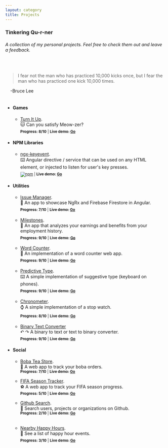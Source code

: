 ```yaml
---
layout: category
title: Projects
---
```


### Tinkering Qu-r-ner
###### A collection of my personal projects. Feel free to check them out and leave a feedback.
<br/>

> I fear not the man who has practiced 10,000 kicks once, but I fear the man who has practiced one kick 10,000 times.

&nbsp;&nbsp;&nbsp;&nbsp;\-Bruce Lee
<br/>
<br/>

* #### Games
  * [Turn It Up](https://github.com/yiqu/turnitup). <br>🐱 Can you satisfy Meow-zer?
    <br><sub><strong>Progress: 8/10</strong> | <strong>Live demo: [Go](https://yiqu.github.io/turnitup/)</strong></sub>

* #### NPM Libraries
  * [ngx-keyevent](https://www.npmjs.com/package/ngx-keyevent). <br>⌨️ Angular directive / service that can be used on any HTML element, or injected to listen for user's key  presses. 
  <br><sub>[![npm](https://img.shields.io/npm/v/ngx-keyevent.svg)](https://www.npmjs.com/package/ngx-keyevent) | <strong>Live demo: [Go](https://yiqu.github.io/ngx-keyevent/)</strong></sub><br>
 
* #### Utilities
  * [Issue Manager](https://github.com/yiqu/ngrx-login). <br>🧵 An app to showcase NgRx and Firebase Firestore in Angular. 
  <br><sub><strong>Progress: 7/10</strong> | <strong>Live demo: [Go](https://ngrx-qu.web.app/)</strong></sub>
  <br>
  
  * [Milestones](https://github.com/yiqu/milestones). <br>📝 An app that analyzes your earnings and benefits from your employment history. 
  <br><sub><strong>Progress: 9/10</strong> | <strong>Live demo: [Go](https://milestones-91d92.web.app)</strong></sub>
  <br>

  * [Word Counter](https://github.com/yiqu/countit). <br>📝 An implementation of a word counter web app.
  <br><sub><strong>Progress: 9/10</strong> | <strong>Live demo: [Go](https://yiqu.github.io/countit/)</strong></sub>
  <br>
  
  * [Predictive Type](https://github.com/yiqu/suggestit). <br>⌨️ A simple implementation of suggestive type (keyboard on phones).
  <br><sub><strong>Progress: 9/10</strong> | <strong>Live demo: [Go](https://yiqu.github.io/suggestit/)</strong></sub>
  <br>
  
  * [Chronometer](https://github.com/yiqu/chronometer). <br>⌚ A simple implementation of a stop watch.
  <br><sub><strong>Progress: 8/10</strong> | <strong>Live demo: [Go](https://yiqu.github.io/chronometer/)</strong></sub>
  <br>
  
  * [Binary Text Converter](https://github.com/yiqu/binit) <br>↶ ↷ A binary to text or text to binary converter.
  <br><sub><strong>Progress: 9/10</strong> | <strong>Live demo: [Go](https://yiqu.github.io/binit/)</strong></sub>
  
* #### Social
  * [Boba Tea Store](https://github.com/yiqu/boba). <br>🍵 A web app to track your boba orders.
  <br><sub><strong>Progress: 7/10</strong> | <strong>Live demo: [Go](https://boba-store.web.app/home)</strong></sub>

  * [FIFA Season Tracker](https://github.com/yiqu/SquadFIFA). <br>⚽ A web app to track your FIFA season progress.
  <br><sub><strong>Progress: 5/10</strong> | <strong>Live demo: [Go](https://yiqu.github.io/SquadFIFA/)</strong></sub>

  * [Github Search](https://github.com/yiqu/searchit). <br>🔎 Search users, projects or organizations on Github.
  <br><sub><strong>Progress: 2/10</strong> | <strong>Live demo: [Go](https://yiqu.github.io/searchit/)</strong></sub>
  <br>
  
  * [Nearby Happy Hours](https://github.com/yiqu/gohappy). <br>🍻 See a list of happy hour events.
  <br><sub><strong>Progress: 3/10</strong> | <strong>Live demo: [Go](https://yiqu.github.io/gohappy/)</strong></sub>
  <br>
